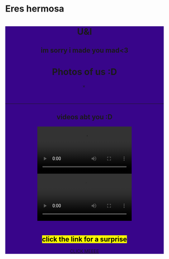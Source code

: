 # Eres hermosa
<html lang="en">
<head>
    <meta charset="UTF-8">
    <meta name="viewport" content="width=device-width, initial-scale=1.0">
    <link rel="stylesheet" href="style.css">
</head>
<body>
    <header style="background-color: rgb(56, 5, 138);">
        <h1> U&I</h1>
        <h2> im sorry i made you mad<3</h2>

<div class="container">
    <h1>Photos of us :D</h1>
    <div class="image-container">
        <div class="image"><img src="images/img-1.jpg" alt=""></div>
        <div class="image"><img src="images/img-2.jpg" alt=""></div>
        <div class="image"><img src="images/img-3.jpg" alt=""></div>
        <div class="image"><img src="images/img-4.jpg" alt=""></div>
        <div class="image"><img src="images/img-5.jpg" alt=""></div>
        <div class="image"><img src="images/img-6.jpg" alt=""></div>
        <div class="image"><img src="images/img-7.jpg" alt=""></div>
        <div class="image"><img src="images/img-8.jpg" alt=""></div>
    </div>
    <div class="popup-image">
        <span>&times;</span>
        <img src="Captures/images/img-1.jpg" alt="">
    </div>

</div>
<script>

    document.querySelectorAll('.image-container img').forEach(image=>{
image.onclick = () =>{
    document.querySelector('.popup-image').style.display = 'block';
    document.querySelector('.popup-image img').src = image.getAttribute('src');
}
    });

    document.querySelector('.popup-image span').onclick = () =>{
        document.querySelector('.popup-image').style.display = 'none';
    }
</script>
<br>
<br>
<hr>
<h2> videos abt you :D</h2>
<video controls src="Download (1).mp4"></video>
<video controls src="Download.mp4"></video>
<br>
<br>
<h2> <mark> click the link for a surprise</mark> </h2>
<a href="flowers.html" target="_blank" title="SURPRISEEEE">
    CLICK MEEEE
</a>
    </main>
    
</body>
</html>